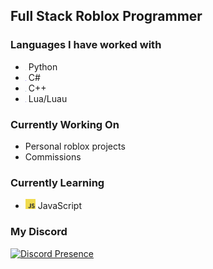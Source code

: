 ## Full Stack Roblox Programmer

### Languages I have worked with

- <img height="1" src="https://raw.githubusercontent.com/github/explore/main/topics/python/python.png"> Python  
- <img height="1" src="https://raw.githubusercontent.com/github/explore/main/topics/csharp/csharp.png"> C#  
- <img height="1" src="https://raw.githubusercontent.com/github/explore/main/topics/cpp/cpp.png"> C++  
- <img height="1" src="https://raw.githubusercontent.com/github/explore/main/topics/lua/lua.png"> Lua/Luau  

### Currently Working On

- Personal roblox projects  
- Commissions  

### Currently Learning

- <img height="16" src="https://raw.githubusercontent.com/github/explore/main/topics/javascript/javascript.png"> JavaScript  

### My Discord

[![Discord Presence](https://lanyard.cnrad.dev/api/1066514347574186034?hideTimestamp=true&hideSpotify=true&hideActivity=true&hideTag=true)](https://discord.com/users/1066514347574186034)
